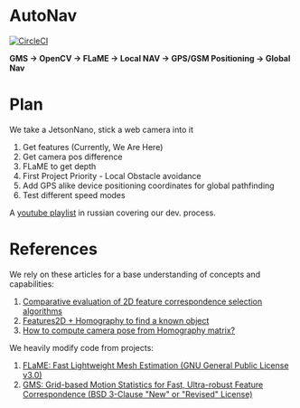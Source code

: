 # AutoNav

[![CircleCI](https://circleci.com/gh/OlegJakushkin/autonav/tree/master.svg?style=shield)](https://circleci.com/gh/OlegJakushkin/autonav/tree/master)

**GMS -> OpenCV -> FLaME -> Local NAV -> GPS/GSM Positioning -> Global Nav**

# Plan
We take a JetsonNano, stick a web camera into it
 1. Get features (Currently, We Are Here)
 2. Get camera pos difference
 3. FLaME to get depth
 4. First Project Priority - Local Obstacle avoidance
 5. Add GPS alike device positioning coordinates for global pathfinding
 6. Test different speed modes

A [youtube playlist](https://www.youtube.com/watch?v=TeQ7rxJ4UAQ&list=PLoDvqBmgo3AEqM35S4k0xp-3VEEE6wvGC) in russian covering our dev. process.

# References
We rely on these articles for a base understanding of concepts and capabilities:
 1. [Comparative evaluation of 2D feature correspondence selection algorithms](https://www.groundai.com/project/comparative-evaluation-of-2d-feature-correspondence-selection-algorithms/)
 2. [Features2D + Homography to find a known object](https://docs.opencv.org/3.4/d7/dff/tutorial_feature_homography.html)
 3. [How to compute camera pose from Homography matrix?](https://dsp.stackexchange.com/questions/1484/how-to-compute-camera-pose-from-homography-matrix)

We heavily modify code from projects:
 1. [FLaME: Fast Lightweight Mesh Estimation (GNU General Public License v3.0)](https://github.com/robustrobotics/flame_ros.git)
 2. [GMS: Grid-based Motion Statistics for Fast, Ultra-robust Feature Correspondence (BSD 3-Clause "New" or "Revised" License)](https://github.com/JiawangBian/GMS-Feature-Matcher)
 
